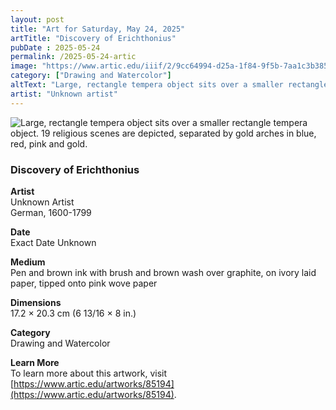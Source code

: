 ```yaml
---
layout: post
title: "Art for Saturday, May 24, 2025"
artTitle: "Discovery of Erichthonius"
pubDate : 2025-05-24
permalink: /2025-05-24-artic
image: "https://www.artic.edu/iiif/2/9cc64994-d25a-1f84-9f5b-7aa1c3b385aa/full/1686,/0/default.jpg"
category: ["Drawing and Watercolor"]
altText: "Large, rectangle tempera object sits over a smaller rectangle tempera object. 19 religious scenes are depicted, separated by gold arches in blue, red, pink and gold."
artist: "Unknown artist"
---
```

 
<img src='https://www.artic.edu/iiif/2/9cc64994-d25a-1f84-9f5b-7aa1c3b385aa/full/1686,/0/default.jpg' alt='Large, rectangle tempera object sits over a smaller rectangle tempera object. 19 religious scenes are depicted, separated by gold arches in blue, red, pink and gold.' style='border-radius=5px'> 
 
### Discovery of Erichthonius
 
**Artist**<br>
Unknown Artist<br>
German, 1600-1799
 
**Date**<br>
Exact Date Unknown
 
**Medium**<br>
Pen and brown ink with brush and brown wash over graphite, on ivory laid paper, tipped onto pink wove paper
 
**Dimensions**<br>
17.2 × 20.3 cm (6 13/16 × 8 in.)
 
**Category**<br>
Drawing and Watercolor
 
**Learn More**<br>
To learn more about this artwork, visit [https://www.artic.edu/artworks/85194](https://www.artic.edu/artworks/85194).